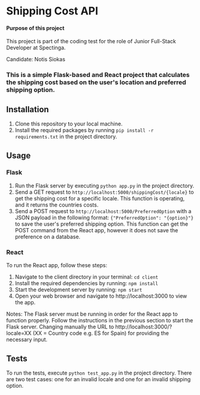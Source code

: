 # Shipping Cost API

#### Purpose of this project
This project is part of the coding test for the role of Junior Full-Stack Developer at Spectinga.

Candidate: Notis Siokas


### This is a simple Flask-based and React project that calculates the shipping cost based on the user's location and preferred shipping option.


## Installation

1. Clone this repository to your local machine.
2. Install the required packages by running `pip install -r requirements.txt` in the project directory.

## Usage

### Flask
1. Run the Flask server by executing `python app.py` in the project directory.
2. Send a GET request to `http://localhost:5000/shippingCost/{locale}` to get the shipping cost for a specific locale. This function is operating, and it returns the countries costs.
3. Send a POST request to `http://localhost:5000/PreferredOption` with a JSON payload in the following format: `{"PreferredOption": "{option}"}` to save the user's preferred shipping option. 
This function can get the POST command from the React app, however it does not save the preference on a database.

### React

To run the React app, follow these steps:

1. Navigate to the client directory in your terminal:
    `cd client`
2. Install the required dependencies by running:
    `npm install`
3. Start the development server by running:
    `npm start`
4. Open your web browser and navigate to http://localhost:3000 to view the app.

Notes: The Flask server must be running in order for the React app to function properly. Follow the instructions in the previous section to start the Flask server.
Changing manually the URL to http://localhost:3000/?locale=XX (XX = Country code e.g. ES for Spain) for providing the necessary input.

## Tests

To run the tests, execute `python test_app.py` in the project directory.
There are two test cases: one for an invalid locale and one for an invalid shipping option.
